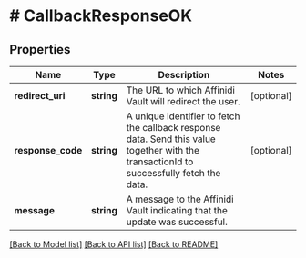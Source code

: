 # # CallbackResponseOK

## Properties

| Name              | Type       | Description                                                                                                                              | Notes      |
| ----------------- | ---------- | ---------------------------------------------------------------------------------------------------------------------------------------- | ---------- |
| **redirect_uri**  | **string** | The URL to which Affinidi Vault will redirect the user.                                                                                  | [optional] |
| **response_code** | **string** | A unique identifier to fetch the callback response data. Send this value together with the transactionId to successfully fetch the data. | [optional] |
| **message**       | **string** | A message to the Affinidi Vault indicating that the update was successful.                                                               |

[[Back to Model list]](../../README.md#models) [[Back to API list]](../../README.md#endpoints) [[Back to README]](../../README.md)
